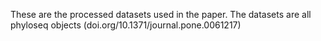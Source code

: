These are the processed datasets used in the paper. The datasets are all phyloseq objects (doi.org/10.1371/journal.pone.0061217)
